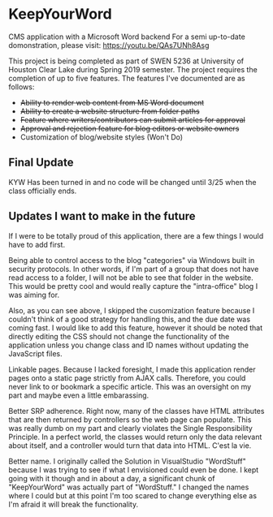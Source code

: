# KeepYourWord
CMS application with a Microsoft Word backend
For a semi up-to-date domonstration, please visit: https://youtu.be/QAs7UNh8Asg

This project is being completed as part of SWEN 5236 at University of Houston Clear Lake during Spring 2019 semester.
The project requires the completion of up to five features.  The features I've documented are as follows:
* ~~Ability to render web content from MS Word document~~
* ~~Ability to create a website structure from folder paths~~
* ~~Feature where writers/contributors can submit articles for approval~~
* ~~Approval and rejection feature for blog editors or website owners~~
* Customization of blog/website styles (Won't Do)

## Final Update
KYW Has been turned in and no code will be changed until 3/25 when the class officially ends.

## Updates I want to make in the future
If I were to be totally proud of this application, there are a few things I would have to add first.

Being able to control access to the blog "categories" via Windows built in security protocols.  In other words, 
if I'm part of a group that does not have read access to a folder, I will not be able to see that folder in the website.
This would be pretty cool and would really capture the "intra-office" blog I was aiming for.

Also, as you can see above, I skipped the cusomization feature because I couldn't think of a good strategy for handling this, 
and the due date was coming fast.  I would like to add this feature, however it should be noted that directly editing
the CSS should not change the functionality of the application unless you change class and ID names without updating
the JavaScript files.

Linkable pages. Because I lacked foresight, I made this application render pages onto a static page strictly from
AJAX calls.  Therefore, you could never link to or bookmark a specific article.  This was an oversight on my
part and maybe even a little embarassing.

Better SRP adherence.  Right now, many of the classes have HTML attributes that are then returned by controllers so the
web page can populate.  This was really dumb on my part and clearly violates the Single Responsibility Principle. 
In a perfect world, the classes would return only the data relevant about itself, and a controller would turn that 
data into HTML. C'est la vie.

Better name.  I originally called the Solution in VisualStudio "WordStuff" because I was trying to see if what I envisioned
could even be done.  I kept going with it though and in about a day, a significant chunk of "KeepYourWord" was actually
part of "WordStuff."  I changed the names where I could but at this point I'm too scared to change everything else
as I'm afraid it will break the functionality.
